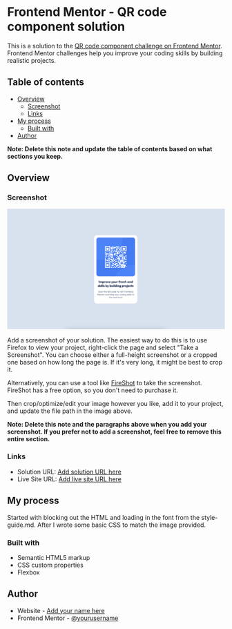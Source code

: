 # Frontend Mentor - QR code component solution

This is a solution to the [QR code component challenge on Frontend Mentor](https://www.frontendmentor.io/challenges/qr-code-component-iux_sIO_H). Frontend Mentor challenges help you improve your coding skills by building realistic projects. 

## Table of contents

- [Overview](#overview)
  - [Screenshot](#screenshot)
  - [Links](#links)
- [My process](#my-process)
  - [Built with](#built-with)
- [Author](#author)

**Note: Delete this note and update the table of contents based on what sections you keep.**

## Overview

### Screenshot

![](./screenshot.jpg)

Add a screenshot of your solution. The easiest way to do this is to use Firefox to view your project, right-click the page and select "Take a Screenshot". You can choose either a full-height screenshot or a cropped one based on how long the page is. If it's very long, it might be best to crop it.

Alternatively, you can use a tool like [FireShot](https://getfireshot.com/) to take the screenshot. FireShot has a free option, so you don't need to purchase it. 

Then crop/optimize/edit your image however you like, add it to your project, and update the file path in the image above.

**Note: Delete this note and the paragraphs above when you add your screenshot. If you prefer not to add a screenshot, feel free to remove this entire section.**

### Links

- Solution URL: [Add solution URL here](https://edbizichjr.github.io/FEM-QR-Code_Component/)
- Live Site URL: [Add live site URL here](https://edbizichjr.com)

## My process

Started with blocking out the HTML and loading in the font from the style-guide.md.  After I wrote some basic CSS to match the image provided.

### Built with

- Semantic HTML5 markup
- CSS custom properties
- Flexbox




## Author

- Website - [Add your name here](https://www.edbizichjr.com)
- Frontend Mentor - [@yourusername](https://www.frontendmentor.io/profile/edbizichjr)